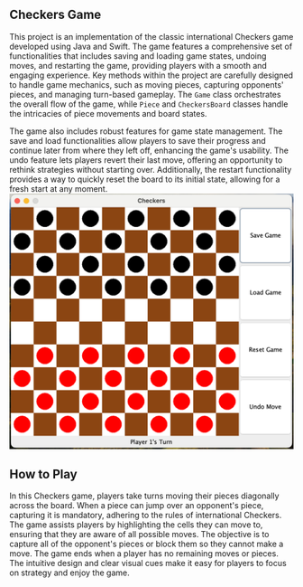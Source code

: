 ## **Checkers Game**

This project is an implementation of the classic international Checkers game developed using Java and Swift. The game features a comprehensive set of functionalities that includes saving and loading game states, undoing moves, and restarting the game, providing players with a smooth and engaging experience. Key methods within the project are carefully designed to handle game mechanics, such as moving pieces, capturing opponents' pieces, and managing turn-based gameplay. The `Game` class orchestrates the overall flow of the game, while `Piece` and `CheckersBoard` classes handle the intricacies of piece movements and board states.

The game also includes robust features for game state management. The save and load functionalities allow players to save their progress and continue later from where they left off, enhancing the game's usability. The undo feature lets players revert their last move, offering an opportunity to rethink strategies without starting over. Additionally, the restart functionality provides a way to quickly reset the board to its initial state, allowing for a fresh start at any moment.
![checkers board image](checkers_board.jpg)

## **How to Play**

In this Checkers game, players take turns moving their pieces diagonally across the board. When a piece can jump over an opponent's piece, capturing it is mandatory, adhering to the rules of international Checkers. The game assists players by highlighting the cells they can move to, ensuring that they are aware of all possible moves. The objective is to capture all of the opponent's pieces or block them so they cannot make a move. The game ends when a player has no remaining moves or pieces. The intuitive design and clear visual cues make it easy for players to focus on strategy and enjoy the game.
